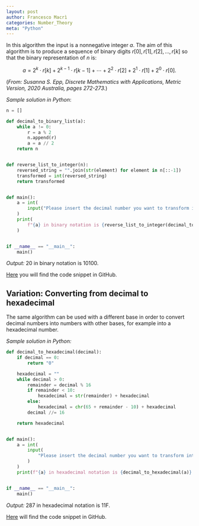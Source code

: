 ```yaml
---
layout: post
author: Francesco Macrì
categories: Number_Theory
meta: "Python"
---
```


In this algorithm the input is a nonnegative integer $a$. The aim of this algorithm is to produce a sequence of binary digits $r[0],r[1],r[2], \dots , r[k]$ so that the binary representation of $n$ is: 

$$ a = 2^{k} \cdot r[k] + 2^{k-1} \cdot r[k-1] + \cdots + 2^{2} \cdot r[2] + 2^{1} \cdot r[1] + 2^{0} \cdot r[0].$$

(*From: Susanna S. Epp, Discrete Mathematics with Applications, Metric Version, 2020 Australia, pages 272-273.*)

*Sample solution in Python*:

```python
n = []

def decimal_to_binary_list(a):
    while a != 0:
        r = a % 2
        n.append(r)
        a = a // 2
    return n


def reverse_list_to_integer(n):
    reversed_string = "".join(str(element) for element in n[::-1])
    transformed = int(reversed_string)
    return transformed


def main():
    a = int(
        input("Please insert the decimal number you want to transform into binary: ")
    )
    print(
        f"{a} in binary notation is {reverse_list_to_integer(decimal_to_binary_list(a))}."
    )


if __name__ == "__main__":
    main()
```

_Output:_ 20 in binary notation is 10100.

<a href="https://github.com/francescomacri/Number_Theory_Into_Code/blob/main/decimal_to_binary.py" target="_blank">Here</a> you will find the code snippet in GitHub.

## Variation: Converting from decimal to hexadecimal

The same algorithm can be used with a different base in order to convert decimal numbers into numbers with other bases, for example into a hexadecimal number.

*Sample solution in Python:*

```python
def decimal_to_hexadecimal(decimal):
    if decimal == 0:
        return "0"

    hexadecimal = ""
    while decimal > 0:
        remainder = decimal % 16
        if remainder < 10:
            hexadecimal = str(remainder) + hexadecimal
        else:
            hexadecimal = chr(65 + remainder - 10) + hexadecimal
        decimal //= 16

    return hexadecimal


def main():
    a = int(
        input(
            "Please insert the decimal number you want to transform into hexadecimal: "
        )
    )
    print(f"{a} in hexadecimal notation is {decimal_to_hexadecimal(a)}.")


if __name__ == "__main__":
    main()
```


_Output:_ 287 in hexadecimal notation is 11F.

<a href="https://github.com/francescomacri/Number_Theory_Into_Code/blob/main/decimal_to_hexadecimal.py" target="_blank">Here</a> will find the code snippet in GitHub.